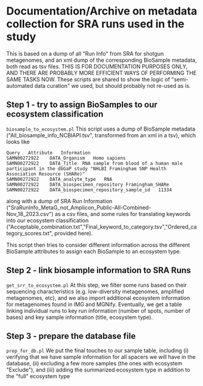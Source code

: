 # Documentation/Archive on metadata collection for SRA runs used in the study
This is based on a dump of all "Run Info" from SRA for shotgun metagenomes, and an xml dump of the corresponding BioSample metadata, both read as tsv files. THIS IS FOR DOCUMENTATION PURPOSES ONLY, AND THERE ARE PROBABLY MORE EFFICIENT WAYS OF PERFORMING THE SAME TASKS NOW. These scripts are shared to show the logic of "semi-automated data curation" we used, but should probably not re-used as is.

## Step 1 - try to assign BioSamples to our ecosystem classification
`biosample_to_ecosystem.pl`
This script uses a dump of BioSample metadata ("All_biosample_info_NCBIAPI.tsv", transformed from an xml in a tsv), which looks like
```
Query	Attribute	Information
SAMN00272922	DATA_Organism	Homo sapiens
SAMN00272922	DATA_Title	RNA sample from blood of a human male participant in the dbGaP study "NHLBI Framingham SNP Health Association Resource (SHARe)"
SAMN00272922	DATA_analyte_type	RNA
SAMN00272922	DATA_biospecimen_repository	Framingham_SHARe
SAMN00272922	DATA_biospecimen_repository_sample_id	11334

```
along with a dump of SRA Run Information ("SraRunInfo_MetaG_not_Amplicon_Public-All-Combined-Nov_18_2023.csv") as a csv files, and some rules for translating keywords into our ecosystem classification ("Acceptable_combination.txt","Final_keyword_to_category.tsv","Ordered_category_scores.txt", provided here).

This script then tries to consider different information across the different BioSample attributes to assign each BioSample to an ecosystem type.

## Step 2 - link biosample information to SRA Runs
`get_srr_to_ecosystem.pl`
At this step, we filter some runs based on their sequencing characteristics (e.g. low-diversity metagenomes, amplified metagenomes, etc), and we also import additional ecosystem information for metagenomes found in IMG and MGNify. Eventually, we get a table linking individual runs to key run information (number of spots, number of bases) and key sample information (title, ecosystem type).


## Step 3 - prepare the database file
`prep_for_db.pl`
We put the final touches to our sample table, including (i) verifying that we have sample information for all spacers we will have in the database, (ii) excluding a few more samples (the ones with ecosystem "Exclude"), and (iii) adding the summarized ecosystem type in addition to the "full" ecosystem type
